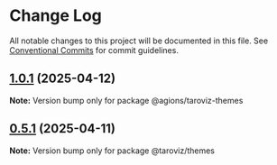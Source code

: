 # Change Log

All notable changes to this project will be documented in this file.
See [Conventional Commits](https://conventionalcommits.org) for commit guidelines.

## [1.0.1](https://github.com/Agions/TaroViz/compare/v0.4.0...v1.0.1) (2025-04-12)

**Note:** Version bump only for package @agions/taroviz-themes

## [0.5.1](https://github.com/Agions/TaroViz/compare/v0.4.0...v0.5.1) (2025-04-11)

**Note:** Version bump only for package @taroviz/themes
